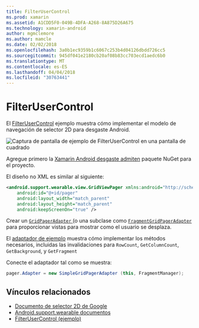 ```yaml
---
title: FilterUserControl
ms.prod: xamarin
ms.assetid: A1CDD5F0-049B-4DFA-A268-8A875D26A675
ms.technology: xamarin-android
author: mgmclemore
ms.author: mamcle
ms.date: 02/02/2018
ms.openlocfilehash: 3a0b1ec9359b1c6067c253b4d04126dbdd726cc5
ms.sourcegitcommit: 945df041e2180cb20af08b83cc703ecd1aedc6b0
ms.translationtype: MT
ms.contentlocale: es-ES
ms.lasthandoff: 04/04/2018
ms.locfileid: "30763441"
---
```

# <a name="gridviewpager"></a>FilterUserControl

El [FilterUserControl](https://developer.xamarin.com/samples/GridViewPager/) ejemplo muestra cómo implementar el modelo de navegación de selector 2D para desgaste Android.

![Captura de pantalla de ejemplo de FilterUserControl en una pantalla de cuadrado](gridviewpager-images/gridviewpager.png)

Agregue primero la [Xamarin Android desgaste admiten](http://www.nuget.org/packages/Xamarin.Android.Wear/) paquete NuGet para el proyecto.

El diseño no XML es similar al siguiente:

```xml
<android.support.wearable.view.GridViewPager xmlns:android="http://schemas.android.com/apk/res/android"
    android:id="@+id/pager"
    android:layout_width="match_parent"
    android:layout_height="match_parent"
    android:keepScreenOn="true" />
```

Crear un [ `GridPagerAdapter` ](http://developer.android.com/reference/android/support/wearable/view/GridPagerAdapter.html) (o una subclase como [ `FragmentGridPagerAdapter` ](http://developer.android.com/reference/android/support/wearable/view/FragmentGridPagerAdapter.html) para proporcionar vistas para mostrar como el usuario se desplaza.

El [adaptador de ejemplo](https://github.com/xamarin/monodroid-samples/blob/master/wear/GridViewPager/GridViewPager/SimpleGridPagerAdapter.cs) muestra cómo implementar los métodos necesarios, incluidas las invalidaciones para `RowCount`, `GetColumnCount`, `GetBackground`, y `GetFragment`

Conecte el adaptador tal como se muestra:

```csharp
pager.Adapter = new SimpleGridPagerAdapter (this, FragmentManager);
```



## <a name="related-links"></a>Vínculos relacionados

- [Documento de selector 2D de Google](https://developer.android.com/training/wearables/ui/2d-picker.html)
- [Android.support.wearable documentos](https://developer.android.com/reference/android/support/wearable/view/package-summary.html)
- [FilterUserControl (ejemplo)](https://developer.xamarin.com/samples/GridViewPager/)
